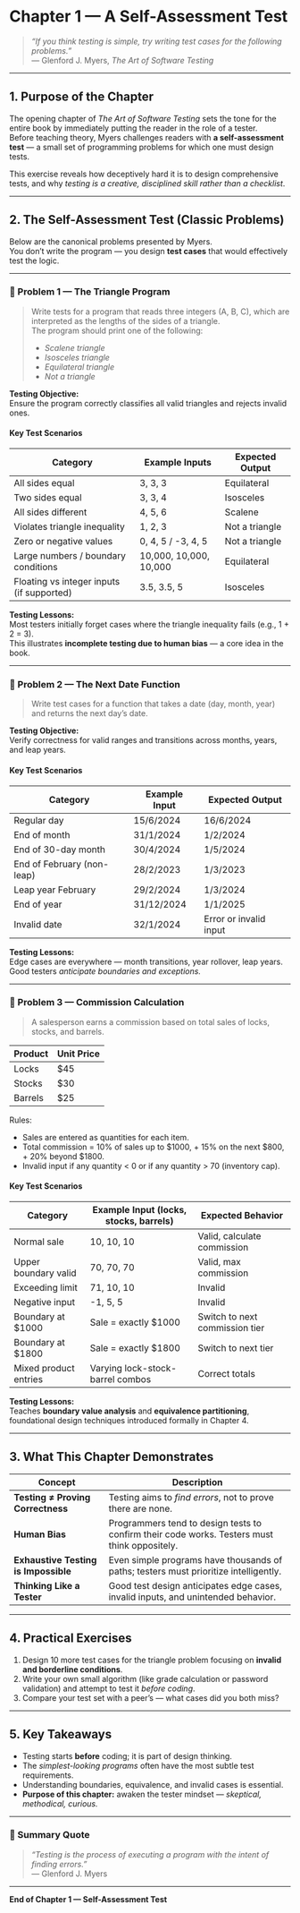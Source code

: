 # Chapter 1 — A Self-Assessment Test

> *“If you think testing is simple, try writing test cases for the following problems.”*  
> — Glenford J. Myers, *The Art of Software Testing*

---

## 1. Purpose of the Chapter

The opening chapter of *The Art of Software Testing* sets the tone for the entire book by immediately putting the reader in the role of a tester.  
Before teaching theory, Myers challenges readers with **a self-assessment test** — a small set of programming problems for which one must design tests.  

This exercise reveals how deceptively hard it is to design comprehensive tests, and why *testing is a creative, disciplined skill rather than a checklist*.

---

## 2. The Self-Assessment Test (Classic Problems)

Below are the canonical problems presented by Myers.  
You don’t write the program — you design **test cases** that would effectively test the logic.

---

### 🧩 Problem 1 — The Triangle Program

> Write tests for a program that reads three integers (A, B, C), which are interpreted as the lengths of the sides of a triangle.  
> The program should print one of the following:
> - *Scalene triangle*  
> - *Isosceles triangle*  
> - *Equilateral triangle*  
> - *Not a triangle*

**Testing Objective:**  
Ensure the program correctly classifies all valid triangles and rejects invalid ones.

#### Key Test Scenarios

| Category | Example Inputs | Expected Output |
|-----------|----------------|-----------------|
| All sides equal | 3, 3, 3 | Equilateral |
| Two sides equal | 3, 3, 4 | Isosceles |
| All sides different | 4, 5, 6 | Scalene |
| Violates triangle inequality | 1, 2, 3 | Not a triangle |
| Zero or negative values | 0, 4, 5 / -3, 4, 5 | Not a triangle |
| Large numbers / boundary conditions | 10,000, 10,000, 10,000 | Equilateral |
| Floating vs integer inputs (if supported) | 3.5, 3.5, 5 | Isosceles |

**Testing Lessons:**  
Most testers initially forget cases where the triangle inequality fails (e.g., 1 + 2 = 3).  
This illustrates **incomplete testing due to human bias** — a core idea in the book.

---

### 🧩 Problem 2 — The Next Date Function

> Write test cases for a function that takes a date (day, month, year) and returns the next day’s date.

**Testing Objective:**  
Verify correctness for valid ranges and transitions across months, years, and leap years.

#### Key Test Scenarios

| Category | Example Input | Expected Output |
|-----------|----------------|-----------------|
| Regular day | 15/6/2024 | 16/6/2024 |
| End of month | 31/1/2024 | 1/2/2024 |
| End of 30-day month | 30/4/2024 | 1/5/2024 |
| End of February (non-leap) | 28/2/2023 | 1/3/2023 |
| Leap year February | 29/2/2024 | 1/3/2024 |
| End of year | 31/12/2024 | 1/1/2025 |
| Invalid date | 32/1/2024 | Error or invalid input |

**Testing Lessons:**  
Edge cases are everywhere — month transitions, year rollover, leap years.  
Good testers *anticipate boundaries and exceptions.*

---

### 🧩 Problem 3 — Commission Calculation

> A salesperson earns a commission based on total sales of locks, stocks, and barrels.

| Product | Unit Price |
|----------|-------------|
| Locks | $45 |
| Stocks | $30 |
| Barrels | $25 |

Rules:
- Sales are entered as quantities for each item.  
- Total commission = 10% of sales up to $1000, + 15% on the next $800, + 20% beyond $1800.  
- Invalid input if any quantity < 0 or if any quantity > 70 (inventory cap).

#### Key Test Scenarios

| Category | Example Input (locks, stocks, barrels) | Expected Behavior |
|-----------|----------------------------------------|-------------------|
| Normal sale | 10, 10, 10 | Valid, calculate commission |
| Upper boundary valid | 70, 70, 70 | Valid, max commission |
| Exceeding limit | 71, 10, 10 | Invalid |
| Negative input | -1, 5, 5 | Invalid |
| Boundary at $1000 | Sale = exactly $1000 | Switch to next commission tier |
| Boundary at $1800 | Sale = exactly $1800 | Switch to next tier |
| Mixed product entries | Varying lock-stock-barrel combos | Correct totals |

**Testing Lessons:**  
Teaches **boundary value analysis** and **equivalence partitioning**, foundational design techniques introduced formally in Chapter 4.

---

## 3. What This Chapter Demonstrates

| Concept | Description |
|----------|--------------|
| **Testing ≠ Proving Correctness** | Testing aims to *find errors*, not to prove there are none. |
| **Human Bias** | Programmers tend to design tests to confirm their code works. Testers must think oppositely. |
| **Exhaustive Testing is Impossible** | Even simple programs have thousands of paths; testers must prioritize intelligently. |
| **Thinking Like a Tester** | Good test design anticipates edge cases, invalid inputs, and unintended behavior. |

---

## 4. Practical Exercises

1. Design 10 more test cases for the triangle problem focusing on **invalid and borderline conditions**.  
2. Write your own small algorithm (like grade calculation or password validation) and attempt to test it *before coding*.  
3. Compare your test set with a peer’s — what cases did you both miss?

---

## 5. Key Takeaways

- Testing starts **before** coding; it is part of design thinking.  
- The *simplest-looking programs* often have the most subtle test requirements.  
- Understanding boundaries, equivalence, and invalid cases is essential.  
- **Purpose of this chapter:** awaken the tester mindset — *skeptical, methodical, curious.*

---

### 🧾 Summary Quote

> *“Testing is the process of executing a program with the intent of finding errors.”*  
> — Glenford J. Myers

---

**End of Chapter 1 — Self-Assessment Test**
